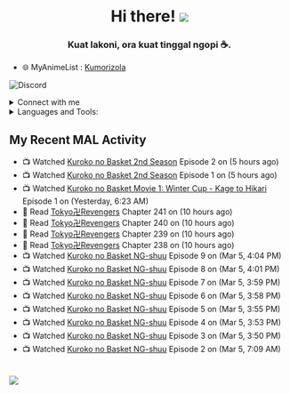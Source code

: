 <h1 align="center">Hi there! <img src="https://media.giphy.com/media/hvRJCLFzcasrR4ia7z/giphy.gif" width="25px"> </h1>
<h3 align="center">Kuat lakoni, ora kuat tinggal ngopi ☕.</h3>

- 🌐 MyAnimeList : [Kumorizola](https://myanimelist.net/animelist/Kumorizola)

![Discord](https://discord.c99.nl/widget/theme-3/761213268009943051.png)
<details>
      <summary>Connect with me</summary>
    <p align="left">
        <a href="https://www.facebook.com/kumori.hartley.1" target="blank"><img align="center"
                src="https://raw.githubusercontent.com/rahuldkjain/github-profile-readme-generator/master/src/images/icons/Social/facebook.svg"
                alt="kumori hartley" height="30" width="40" /></a>
        <a href="https://www.instagram.com/kumorizola/" target="blank"><img align="center"
                src="https://raw.githubusercontent.com/rahuldkjain/github-profile-readme-generator/master/src/images/icons/Social/instagram.svg"
                alt="kumorizola" height="30" width="40" /></a>
        <a href="https://discord.com" target="blank"><img align="center"
                src="https://raw.githubusercontent.com/rahuldkjain/github-profile-readme-generator/master/src/images/icons/Social/discord.svg"
                alt="Kumori#5882" height="30" width="40" /></a>
    </p>
</details>

<details>
    <summary align="left">Languages and Tools:</summary>
<p align="left">
      <a href="https://www.w3schools.com/css/" target="_blank">
        <img src="https://raw.githubusercontent.com/devicons/devicon/master/icons/css3/css3-original-wordmark.svg"
            alt="css3" width="40" height="40" /> </a> <a href="https://www.w3.org/html/" target="_blank"> <img
            src="https://raw.githubusercontent.com/devicons/devicon/master/icons/html5/html5-original-wordmark.svg"
            alt="html5" width="40" height="40" /> </a> <a href="https://www.java.com" target="_blank"> <img
            src="https://raw.githubusercontent.com/devicons/devicon/master/icons/java/java-original.svg" alt="java"
            width="40" height="40" /> </a> <a href="https://developer.mozilla.org/en-US/docs/Web/JavaScript"
            target="_blank"> <img
            src="https://raw.githubusercontent.com/devicons/devicon/master/icons/javascript/javascript-original.svg"
            alt="javascript" width="40" height="40" /> </a> <a href="https://nodejs.org" target="_blank"> <img
            src="https://raw.githubusercontent.com/devicons/devicon/master/icons/nodejs/nodejs-original-wordmark.svg"
            alt="nodejs" width="40" height="40" /> </a> <a href="https://www.python.org" target="_blank"> <img
            src="https://raw.githubusercontent.com/devicons/devicon/master/icons/python/python-original.svg"
            alt="python" width="40" height="40" /> </a> <a href="https://www.typescriptlang.org/" target="_blank"> <img
            src="https://raw.githubusercontent.com/devicons/devicon/master/icons/typescript/typescript-original.svg" 
            alt="typescript" width="40" height="40" /> </a> <a href="https://www.photoshop.com/en" target="_blank"> <img
            src="https://upload.wikimedia.org/wikipedia/commons/a/af/Adobe_Photoshop_CC_icon.svg" alt="photoshop" width="40" height="40"/> </a>
            <a href="https://www.adobe.com/products/premiere.html" target="_blank"> <img
            src="https://upload.wikimedia.org/wikipedia/commons/4/40/Adobe_Premiere_Pro_CC_icon.svg" alt="Premiere pro" width="40" height="40"/> </a>
            <a href="https://www.adobe.com/in/products/illustrator.html" target="_blank"> <img 
            src="https://upload.wikimedia.org/wikipedia/commons/f/fb/Adobe_Illustrator_CC_icon.svg" alt="illustrator" width="40" height="40"/> </a>
      
 </details>
 
 <h2> My Recent MAL Activity</h2>
<!-- MAL_ACTIVITY:start -->

- 📺 Watched [Kuroko no Basket 2nd Season](https://MyAnimeList.net/anime.php?id=16894) Episode 2 on (5 hours ago)
- 📺 Watched [Kuroko no Basket 2nd Season](https://MyAnimeList.net/anime.php?id=16894) Episode 1 on (5 hours ago)
- 📺 Watched [Kuroko no Basket Movie 1: Winter Cup - Kage to Hikari](https://MyAnimeList.net/anime.php?id=32869) Episode 1 on (Yesterday, 6:23 AM)
- 📖 Read [Tokyo卍Revengers](https://MyAnimeList.net/manga.php?id=104565) Chapter 241 on (10 hours ago)
- 📖 Read [Tokyo卍Revengers](https://MyAnimeList.net/manga.php?id=104565) Chapter 240 on (10 hours ago)
- 📖 Read [Tokyo卍Revengers](https://MyAnimeList.net/manga.php?id=104565) Chapter 239 on (10 hours ago)
- 📖 Read [Tokyo卍Revengers](https://MyAnimeList.net/manga.php?id=104565) Chapter 238 on (10 hours ago)
- 📺 Watched [Kuroko no Basket NG-shuu](https://MyAnimeList.net/anime.php?id=15487) Episode 9 on (Mar 5, 4:04 PM)
- 📺 Watched [Kuroko no Basket NG-shuu](https://MyAnimeList.net/anime.php?id=15487) Episode 8 on (Mar 5, 4:01 PM)
- 📺 Watched [Kuroko no Basket NG-shuu](https://MyAnimeList.net/anime.php?id=15487) Episode 7 on (Mar 5, 3:59 PM)
- 📺 Watched [Kuroko no Basket NG-shuu](https://MyAnimeList.net/anime.php?id=15487) Episode 6 on (Mar 5, 3:58 PM)
- 📺 Watched [Kuroko no Basket NG-shuu](https://MyAnimeList.net/anime.php?id=15487) Episode 5 on (Mar 5, 3:55 PM)
- 📺 Watched [Kuroko no Basket NG-shuu](https://MyAnimeList.net/anime.php?id=15487) Episode 4 on (Mar 5, 3:53 PM)
- 📺 Watched [Kuroko no Basket NG-shuu](https://MyAnimeList.net/anime.php?id=15487) Episode 3 on (Mar 5, 3:50 PM)
- 📺 Watched [Kuroko no Basket NG-shuu](https://MyAnimeList.net/anime.php?id=15487) Episode 2 on (Mar 5, 7:09 AM)

<!-- MAL_ACTIVITY:end -->

  
<h2 align="left"> <img src="https://media.discordapp.net/attachments/918405470073520168/919220018355523584/ezgif.com-gif-maker_1.gif">
